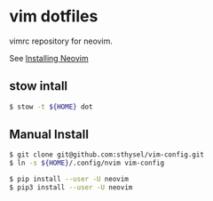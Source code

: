 # vim dotfiles

vimrc repository for neovim.

See [Installing Neovim](https://github.com/neovim/neovim/wiki/Installing-Neovim)


## stow intall

```bash
$ stow -t ${HOME} dot
```

## Manual Install

```bash
$ git clone git@github.com:sthysel/vim-config.git 
$ ln -s ${HOME}/.config/nvim vim-config

$ pip install --user -U neovim
$ pip3 install --user -U neovim
```

